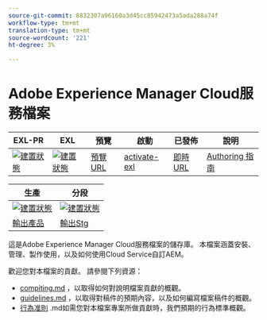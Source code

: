 ```yaml
---
source-git-commit: 8832307a96160a3d45cc85942473a5ada288a74f
workflow-type: tm+mt
translation-type: tm+mt
source-wordcount: '221'
ht-degree: 3%

---
```

# Adobe Experience Manager Cloud服務檔案

| EXL-PR | EXL | 預覽 | 啟動 | 已發佈 | 說明 |
|--- |--- |--- |--- |--- |--- |
| [![建置狀態](https://docs.ci.corp.adobe.com/view/exl-pr/job/experience-manager-cloud-service.en_pr-exl/badge/icon)](https://docs.ci.corp.adobe.com/view/exl-pr/job/experience-manager-cloud-service.en_pr-exl/lastBuild/) | [![建置狀態](https://docs.ci.corp.adobe.com/view/exl-pr/job/experience-manager-cloud-service.en_exl/lastBuild/badge/icon)](https://docs.ci.corp.adobe.com/view/exl-pr/job/experience-manager-cloud-service.en_exl/lastBuild/lastBuild) | [預覽URL](https://experienceleague.corp.adobe.com/docs/experience-manager-cloud-service/sites/home.html?lang=en) | [activate-exl](https://docs.ci.corp.adobe.com/job/activate-exl/build/) | [即時URL](https://experienceleague.adobe.com/docs/experience-manager-cloud-service/sites/home.html?lang=en) | [Authoring 指南](https://experienceleague.adobe.com/docs/authoring-guide-exl/using/home.html?lang=en) |

| 生產 | 分段 |
|---|---|
| [![建置狀態](https://docs.ci.corp.adobe.com/job/experience-manager-cloud-service.en_production/badge/icon)](https://docs.ci.corp.adobe.com/job/experience-manager-cloud-service.en_production/lastBuild) | [![建置狀態](https://docs.ci.corp.adobe.com/job/experience-manager-cloud-service.en_stage/badge/icon)](https://docs.ci.corp.adobe.com/job/experience-manager-cloud-service.en_stage/lastBuild) |
| [輸出產品](https://experienceleague.adobe.com/docs/experience-manager-cloud-service/landing/home.html) | [輸出Stg](https://experienceleague.corp.adobe.com/docs/experience-manager-cloud-service/landing/home.html) |

這是Adobe Experience Manager Cloud服務檔案的儲存庫。 本檔案涵蓋安裝、管理、製作使用，以及如何使用Cloud Service自訂AEM。

歡迎您對本檔案的貢獻。 請參閱下列資源：

* [compiting.md](contributing.md) ，以取得如何對說明檔案貢獻的概觀。
* [guidelines.md](guidelines.md) ，以取得對稿件的預期內容，以及如何編寫檔案稿件的概觀。
* [行為准則](code-of-conduct.md) .md如需您對本檔案專案所做貢獻時，我們預期的行為標準概觀。
